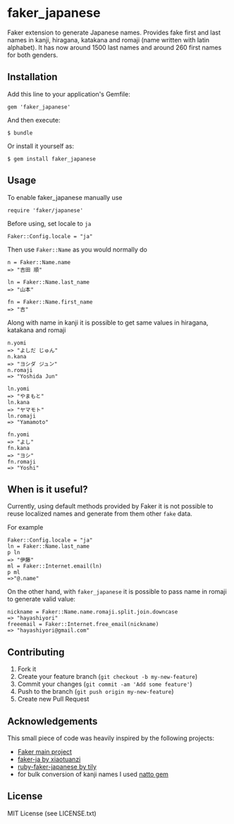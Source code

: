 # faker_japanese

Faker extension to generate Japanese names.
Provides fake first and last names in kanji, hiragana, katakana and romaji (name written with latin alphabet).
It has now around 1500 last names and around 260 first names for both genders.

## Installation

Add this line to your application's Gemfile:

    gem 'faker_japanese'

And then execute:

    $ bundle

Or install it yourself as:

    $ gem install faker_japanese

## Usage

To enable faker_japanese manually use

```
require 'faker/japanese'
```

Before using, set locale to `ja`

```
Faker::Config.locale = "ja"
```

Then use `Faker::Name` as you would normally do

```
n = Faker::Name.name
=> "吉田 順"
```

```
ln = Faker::Name.last_name
=> "山本"
```

```
fn = Faker::Name.first_name
=> "吉"
```

Along with name in kanji it is possible to get
same values in hiragana, katakana and romaji

```
n.yomi
=> "よしだ じゅん"
n.kana
=> "ヨシダ ジュン"
n.romaji
=> "Yoshida Jun"

ln.yomi
=> "やまもと"
ln.kana
=> "ヤマモト"
ln.romaji
=> "Yamamoto"

fn.yomi
=> "よし"
fn.kana
=> "ヨシ"
fn.romaji
=> "Yoshi"
```

## When is it useful?

Currently, using default methods provided by Faker it is not possible to reuse localized names and 
generate from them other `fake` data.

For example

```
Faker::Config.locale = "ja"
ln = Faker::Name.last_name
p ln
=> "伊藤"
ml = Faker::Internet.email(ln)
p ml
=>"@.name"
```

On the other hand, with `faker_japanese` it is possible to pass name in romaji to generate valid value:

```
nickname = Faker::Name.name.romaji.split.join.downcase
=> "hayashiyori"
freeemail = Faker::Internet.free_email(nickname)
=> "hayashiyori@gmail.com"
```

## Contributing

1. Fork it
2. Create your feature branch (`git checkout -b my-new-feature`)
3. Commit your changes (`git commit -am 'Add some feature'`)
4. Push to the branch (`git push origin my-new-feature`)
5. Create new Pull Request

## Acknowledgements

This small piece of code was heavily inspired by the following projects:
- [Faker main project](https://github.com/stympy/faker)
- [faker-ja by xiaotuanzi](https://github.com/xiaotuanzi/faker-ja)
- [ruby-faker-japanese by tily](https://github.com/tily/ruby-faker-japanese)
- for bulk conversion of kanji names I used [natto gem](https://bitbucket.org/buruzaemon/natto/src)

## License

MIT License (see LICENSE.txt)
